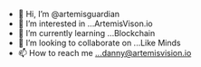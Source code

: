 - 👋 Hi, I’m @artemisguardian
- 👀 I’m interested in ...ArtemisVison.io
- 🌱 I’m currently learning ...Blockchain
- 💞️ I’m looking to collaborate on ...Like Minds
- 📫 How to reach me ...danny@artemisvision.io

<!---
artemisguardian/artemisguardian is a ✨ special ✨ repository because its `README.md` (this file) appears on your GitHub profile.
You can click the Preview link to take a look at your changes.
--->
